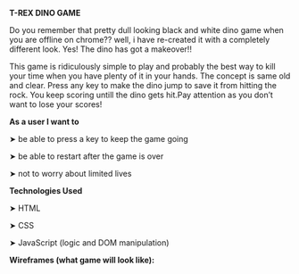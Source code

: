 **T-REX DINO GAME**



 

Do you remember that pretty dull looking black and white dino game when you are offline on chrome??
well, i have re-created it with a completely different look. Yes! The dino has got a makeover!!

This game is ridiculously simple to play and probably the best way to kill your time when you have plenty of it in your hands. The concept is same old and clear. Press any key to make the dino jump to save it from hitting the rock. You keep scoring untill the dino gets hit.Pay attention as you don’t want to lose your scores! 





**As a user I want to**





➤  be able to press a key to keep the game going

➤  be able to restart after the game is over

➤  not to worry about limited lives



**Technologies Used**




➤ HTML

➤ CSS

➤ JavaScript (logic and DOM manipulation)







**Wireframes (what game will look like):**





